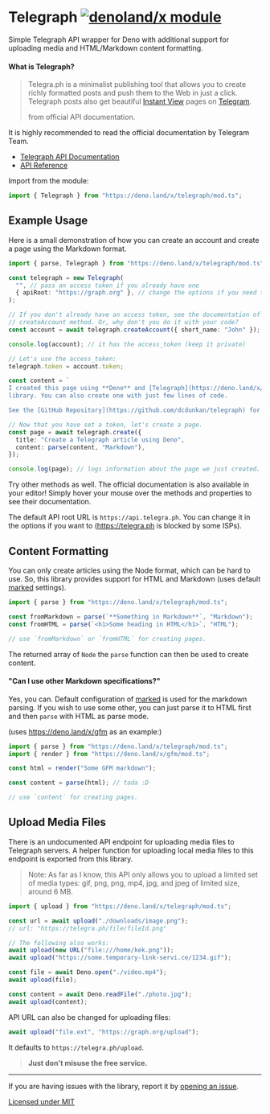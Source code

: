 # Telegraph [![denoland/x module](https://shield.deno.dev/x/telegraph)](https://deno.land/x/telegraph)

Simple Telegraph API wrapper for Deno with additional support for uploading
media and HTML/Markdown content formatting.

#### What is Telegraph?

> Telegra.ph is a minimalist publishing tool that allows you to create richly
> formatted posts and push them to the Web in just a click. Telegraph posts also
> get beautiful [Instant View](https://telegram.org/blog/instant-view) pages on
> [Telegram](https://telegram.org).
>
> from official API documentation.

It is highly recommended to read the official documentation by Telegram Team.

- [Telegraph API Documentation](https://telegra.ph/api)
- [API Reference](https://deno.land/x/telegraph/mod.ts)

Import from the module:

```ts
import { Telegraph } from "https://deno.land/x/telegraph/mod.ts";
```

## Example Usage

Here is a small demonstration of how you can create an account and create a page
using the Markdown format.

```ts
import { parse, Telegraph } from "https://deno.land/x/telegraph/mod.ts";

const telegraph = new Telegraph(
  "", // pass an access token if you already have one
  { apiRoot: "https://graph.org" }, // change the options if you need to
);

// If you don't already have an access token, see the documentation of
// createAccount method. Or, why don't you do it with your code?
const account = await telegraph.createAccount({ short_name: "John" });

console.log(account); // it has the access_token (keep it private)

// Let's use the access_token:
telegraph.token = account.token;

const content = `
I created this page using **Deno** and [Telegraph](https://deno.land/x/telegraph)
library. You can also create one with just few lines of code.

See the [GitHub Repository](https://github.com/dcdunkan/telegraph) for more.`;

// Now that you have set a token, let's create a page.
const page = await telegraph.create({
  title: "Create a Telegraph article using Deno",
  content: parse(content, "Markdown"),
});

console.log(page); // logs information about the page we just created.
```

Try other methods as well. The official documentation is also available in your
editor! Simply hover your mouse over the methods and properties to see their
documentation.

The default API root URL is `https://api.telegra.ph`. You can change it in the
options if you want to (<https://telegra.ph> is blocked by some ISPs).

## Content Formatting

You can only create articles using the Node format, which can be hard to use.
So, this library provides support for HTML and Markdown (uses default
[marked](https://www.npmjs.com/package/marked) settings).

```ts
import { parse } from "https://deno.land/x/telegraph/mod.ts";

const fromMarkdown = parse(`**Something in Markdown**`, "Markdown");
const fromHTML = parse(`<h1>Some heading in HTML</h1>`, "HTML");

// use `fromMarkdown` or `fromHTML` for creating pages.
```

The returned array of `Node` the `parse` function can then be used to create
content.

#### "Can I use other Markdown specifications?"

Yes, you can. Default configuration of [marked](https://npm.im/marked) is used
for the markdown parsing. If you wish to use some other, you can just parse it
to HTML first and then `parse` with HTML as parse mode.

(uses https://deno.land/x/gfm as an example:)

```ts
import { parse } from "https://deno.land/x/telegraph/mod.ts";
import { render } from "https://deno.land/x/gfm/mod.ts";

const html = render("Some GFM markdown");

const content = parse(html); // tada :D

// use `content` for creating pages.
```

## Upload Media Files

There is an undocumented API endpoint for uploading media files to Telegraph
servers. A helper function for uploading local media files to this endpoint is
exported from this library.

> Note: As far as I know, this API only allows you to upload a limited set of
> media types: gif, png, png, mp4, jpg, and jpeg of limited size, around 6 MB.

```ts
import { upload } from "https://deno.land/x/telegraph/mod.ts";

const url = await upload("./downloads/image.png");
// url: "https://telegra.ph/file/fileId.png"

// The following also works:
await upload(new URL("file:///home/kek.png"));
await upload("https://some.temporary-link-servi.ce/1234.gif");

const file = await Deno.open("./video.mp4");
await upload(file);

const content = await Deno.readFile("./photo.jpg");
await upload(content);
```

API URL can also be changed for uploading files:

```ts
await upload("file.ext", "https://graph.org/upload");
```

It defaults to `https://telegra.ph/upload`.

> **Just don't misuse the free service.**

---

If you are having issues with the library, report it by
[opening an issue](https://github.com/dcdunkan/telegraph/issues).

[Licensed under MIT](./LICENSE)
